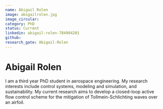 ```yaml
---
name: Abigail Rolen
image: abigailrolen.jpg
image_circular:
category: PhD
status: Current
linkedin: abigail-rolen-784904201
github:
research_gate: Abigail-Rolen
---
```

# Abigail Rolen

I am a third year PhD student in aerospace engineering. My research interests include control systems, modeling and simulation, and sustainability. My current research aims to develop a closed-loop active flow control scheme for the mitigation of Tollmein-Schlichting waves over an airfoil.
